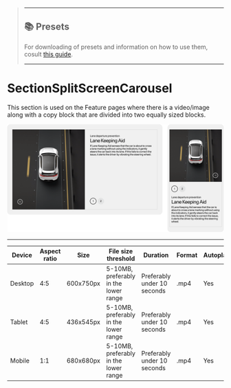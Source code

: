 > ---
> 
> ## 📚 Presets
> 
> For downloading of presets and information on how to use them, cosult [this guide](/docs/guides/presets/README.md).
> 
> ---

# SectionSplitScreenCarousel

This section is used on the Feature pages where there is a video/image along with a copy block that are divided into two equally sized blocks.

![Section Video Content Overlay](./split-screen-carousel.png)

---
<!--
SectionVideoContentOverlay
Storybook:
http://localhost:6007/?path=/story/organisms-sectionsplitscreen--default-story
-->

| Device  | Aspect ratio | Size       | File size threshold                   | Duration                    | Format | Autoplay | Audio |
| ------- | ------------ | ---------- | ------------------------------------- | --------------------------- | ------ | -------- | ----- |
| Desktop | 4:5          | 600x750px  | 5-10MB, preferably in the lower range | Preferably under 10 seconds | .mp4   | Yes      | No    |
| Tablet  | 4:5          | 436x545px  | 5-10MB, preferably in the lower range | Preferably under 10 seconds | .mp4   | Yes      | No    |
| Mobile  | 1:1          | 680x680px  | 5-10MB, preferably in the lower range | Preferably under 10 seconds | .mp4   | Yes      | No    |
